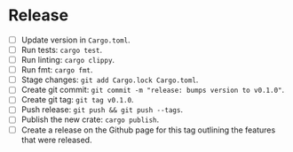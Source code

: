 # Release

  * [ ] Update version in `Cargo.toml`.
  * [ ] Run tests: `cargo test`.
  * [ ] Run linting: `cargo clippy`.
  * [ ] Run fmt: `cargo fmt`.
  * [ ] Stage changes: `git add Cargo.lock Cargo.toml`.
  * [ ] Create git commit: `git commit -m "release: bumps version to v0.1.0"`.
  * [ ] Create git tag: `git tag v0.1.0`.
  * [ ] Push release: `git push && git push --tags`.
  * [ ] Publish the new crate: `cargo publish`.
  * [ ] Create a release on the Github page for this tag outlining the features
    that were released.